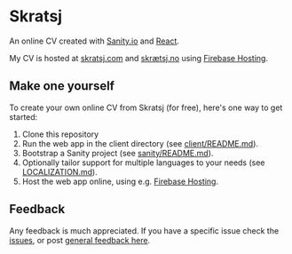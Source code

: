 # Skratsj

An online CV created with [Sanity.io](https://www.sanity.io/) and [React](https://reactjs.org/).

My CV is hosted at [skratsj.com](https://skratsj.com) and [skrætsj.no](https://skrætsj.no) using [Firebase Hosting](https://firebase.google.com/docs/hosting/).


## Make one yourself

To create your own online CV from Skratsj (for free), here's one way to get started:

1. Clone this repository
2. Run the web app in the client directory (see [client/README.md](./client/README.md)).
3. Bootstrap a Sanity project (see [sanity/README.md](./sanity/README.md)).
4. Optionally tailor support for multiple languages to your needs (see [LOCALIZATION.md](./LOCALIZATION.md)).
5. Host the web app online, using e.g. [Firebase Hosting](https://firebase.google.com/docs/hosting/).


## Feedback

Any feedback is much appreciated. If you have a specific issue check the [issues](https://github.com/arnemahl/skratsj/issues), or post [general feedback here](https://github.com/arnemahl/skratsj/issues/1).
